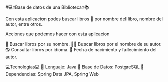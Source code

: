 #💻◽Base de datos de una Biblioteca◽📚

Con esta aplicacion podes buscar libros 📕 por nombre del libro, nombre del autor, entre otros.

Acciones que podemos hacer con esta aplicacion

📖 Buscar libros por su nombre.
👨‍🏫 Buscar libros por el nombre de su autor.
🌎 Consultar libros por idioma.
📅 Fecha de nacimiento y fallecimiento del autor.

💻Tecnologías💻
🔴 Lenguaje: Java
🔴 Base de Datos: PostgreSQL
🔴 Dependencias: Spring Data JPA, Spring Web


